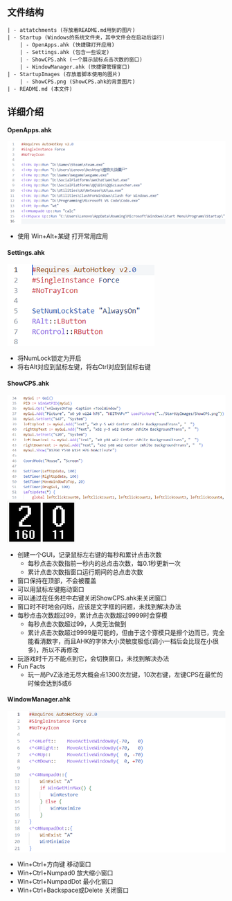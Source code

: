 ## 文件结构
    | - attatchments (存放着README.md用到的图片)
    | - Startup (Windows的系统文件夹，其中文件会在启动后运行)
        | - OpenApps.ahk (快捷键打开应用)
        | - Settings.ahk (包含一些设定)
        | - ShowCPS.ahk (一个展示鼠标点击次数的窗口)
        | - WindowManager.ahk (快捷键管理窗口)
    | - StartupImages (存放着脚本使用的图片)
        | - ShowCPS.png (ShowCPS.ahk的背景图片)
    | - README.md (本文件)


## 详细介绍

#### OpenApps.ahk
![[Pasted image 20230110103248.png]](attatchments/Pasted%20image%2020230110103248.png)
* 使用 Win+Alt+某键 打开常用应用

#### Settings.ahk
![[Pasted image 20230110103555.png]](attatchments/Pasted%20image%2020230110103555.png)
* 将NumLock锁定为开启
* 将右Alt对应到鼠标左键，将右Ctrl对应到鼠标右键

#### ShowCPS.ahk
![[Pasted image 20230110103822.png]](attatchments/Pasted%20image%2020230110103822.png)
![[Pasted image 20230110103933.png]](attatchments/Pasted%20image%2020230110103933.png)
* 创建一个GUI，记录鼠标左右键的每秒和累计点击次数 
	* 每秒点击次数指前一秒内的总点击次数，每0.1秒更新一次
	* 累计点击次数指窗口运行期间的总点击次数
* 窗口保持在顶部，不会被覆盖
* 可以用鼠标左键拖动窗口
* 可以通过在任务栏中右键关闭ShowCPS.ahk来关闭窗口
* 窗口时不时地会闪烁，应该是文字框的问题，未找到解决办法
* 每秒点击次数超过99，累计点击次数超过9999时会穿模
	* 每秒点击次数超过99，人类无法做到
	* 累计点击次数超过9999是可能的，但由于这个穿模只是擦个边而已，完全能看清数字，而且AHK的字体大小灵敏度极低(调小一档后会比现在小很多)，所以不再修改
* 玩游戏时千万不能点到它，会切换窗口，未找到解决办法
* Fun Facts
	* 玩一局PvZ泳池无尽大概会点1300次左键，10次右键，左键CPS在最忙的时候会达到5或6

#### WindowManager.ahk
![[Pasted image 20230110105214.png]](attatchments/Pasted%20image%2020230110105214.png)
* Win+Ctrl+方向键 移动窗口
* Win+Ctrl+Numpad0 放大缩小窗口
* Win+Ctrl+NumpadDot 最小化窗口
* Win+Ctrl+Backspace或Delete 关闭窗口
